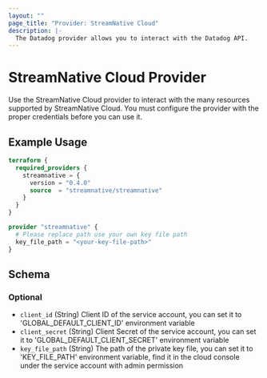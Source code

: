```yaml
---
layout: ""
page_title: "Provider: StreamNative Cloud"
description: |-
  The Datadog provider allows you to interact with the Datadog API.
---
```


# StreamNative Cloud Provider

Use the StreamNative Cloud provider to interact with the many resources supported by StreamNative Cloud. You must configure the provider with the proper credentials before you can use it.

## Example Usage

```terraform
terraform {
  required_providers {
    streamnative = {
      version = "0.4.0"
      source  = "streamnative/streamnative"
    }
  }
}

provider "streamnative" {
  # Please replace path use your own key file path
  key_file_path = "<your-key-file-path>"
}
```

<!-- schema generated by tfplugindocs -->
## Schema

### Optional

- `client_id` (String) Client ID of the service account, you can set it to 'GLOBAL_DEFAULT_CLIENT_ID' environment variable
- `client_secret` (String) Client Secret of the service account, you can set it to 'GLOBAL_DEFAULT_CLIENT_SECRET' environment variable
- `key_file_path` (String) The path of the private key file, you can set it to 'KEY_FILE_PATH' environment variable, find it in the cloud console under the service account with admin permission